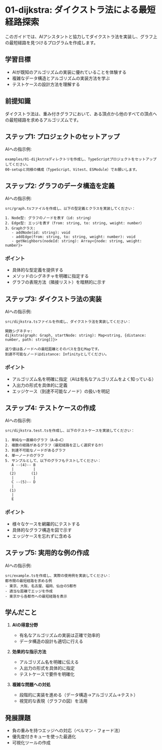 # 01-dijkstra: ダイクストラ法による最短経路探索

このガイドでは、AIアシスタントと協力してダイクストラ法を実装し、グラフ上の最短経路を見つけるプログラムを作成します。

## 学習目標

- AIが既知のアルゴリズムの実装に優れていることを体験する
- 複雑なデータ構造とアルゴリズムの実装方法を学ぶ
- テストケースの設計方法を理解する

## 前提知識

ダイクストラ法は、重み付きグラフにおいて、ある頂点から他のすべての頂点への最短経路を求めるアルゴリズムです。

## ステップ1: プロジェクトのセットアップ

AIへの指示例:
```
examples/01-dijkstraディレクトリを作成し、TypeScriptプロジェクトをセットアップしてください。
00-setupと同様の構成（TypeScript、Vitest、ESModule）でお願いします。
```

## ステップ2: グラフのデータ構造を定義

AIへの指示例:
```
src/graph.tsファイルを作成し、以下の型定義とクラスを実装してください：

1. Node型: グラフのノードを表す（id: string）
2. Edge型: エッジを表す（from: string, to: string, weight: number）
3. Graphクラス: 
   - addNode(id: string): void
   - addEdge(from: string, to: string, weight: number): void
   - getNeighbors(nodeId: string): Array<{node: string, weight: number}>
```

### ポイント
- 具体的な型定義を提供する
- メソッドのシグネチャを明確に指定する
- グラフの表現方法（隣接リスト）を暗黙的に示す

## ステップ3: ダイクストラ法の実装

AIへの指示例:
```
src/dijkstra.tsファイルを作成し、ダイクストラ法を実装してください：

関数シグネチャ:
dijkstra(graph: Graph, startNode: string): Map<string, {distance: number, path: string[]}>

返り値は各ノードへの最短距離とそのパスを含むMapです。
到達不可能なノードはdistance: Infinityとしてください。
```

### ポイント
- アルゴリズム名を明確に指定（AIは有名なアルゴリズムをよく知っている）
- 入出力の形式を具体的に定義
- エッジケース（到達不可能なノード）の扱いを明記

## ステップ4: テストケースの作成

AIへの指示例:
```
src/dijkstra.test.tsを作成し、以下のテストケースを実装してください：

1. 単純な一直線のグラフ（A→B→C）
2. 複数の経路があるグラフ（最短経路を正しく選択するか）
3. 到達不可能なノードがあるグラフ
4. 単一ノードのグラフ
5. サンプルとして、以下のグラフもテストしてください：
   A --(4)-- B
   |         |
  (2)       (1)
   |         |
   C --(5)-- D
   |
  (1)
   |
   E
```

### ポイント
- 様々なケースを網羅的にテストする
- 具体的なグラフ構造を図で示す
- エッジケースを忘れずに含める

## ステップ5: 実用的な例の作成

AIへの指示例:
```
src/example.tsを作成し、実際の使用例を実装してください：
都市間の最短経路を求める例
- 東京、大阪、名古屋、福岡、仙台の5都市
- 適当な距離でエッジを作成
- 東京から各都市への最短経路を表示
```

## 学んだこと

1. **AIの得意分野**
   - 有名なアルゴリズムの実装は正確で効率的
   - データ構造の設計も適切に行える

2. **効果的な指示方法**
   - アルゴリズム名を明確に伝える
   - 入出力の形式を具体的に指定
   - テストケースで要件を明確化

3. **複雑な問題への対処**
   - 段階的に実装を進める（データ構造→アルゴリズム→テスト）
   - 視覚的な表現（グラフの図）を活用

## 発展課題

- 負の重みを持つエッジへの対応（ベルマン・フォード法）
- 優先度付きキューを使った最適化
- 可視化ツールの作成